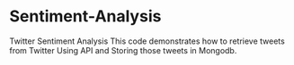 # Sentiment-Analysis
Twitter Sentiment Analysis
This code demonstrates how to retrieve tweets from Twitter Using API and Storing those tweets in Mongodb.
